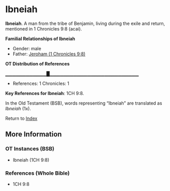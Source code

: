 # Ibneiah
**Ibneiah**. 
A man from the tribe of Benjamin, living during the exile and return, mentioned in 1 Chronicles 9:8 (acai). 




**Familial Relationships of Ibneiah**


* Gender: male
* Father: [Jeroham (1 Chronicles 9:8)](Jeroham.3.md)


**OT Distribution of References**

▁▁▁▁▁▁▁▁▁▁▁▁█▁▁▁▁▁▁▁▁▁▁▁▁▁▁▁▁▁▁▁▁▁▁▁▁▁▁
* References: 1 Chronicles: 1



**Key References for Ibneiah**: 
1CH 9:8. 


In the Old Testament (BSB), words representing “Ibneiah” are translated as 
*Ibneiah* (1x). 




Return to [Index](00-Index.md)

## More Information

### OT Instances (BSB)

* Ibneiah (1CH 9:8)



### References (Whole Bible)

* 1CH 9:8



